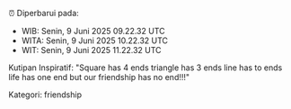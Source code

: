 ⏰ Diperbarui pada:
- WIB: Senin, 9 Juni 2025 09.22.32 UTC
- WITA: Senin, 9 Juni 2025 10.22.32 UTC
- WIT: Senin, 9 Juni 2025 11.22.32 UTC

Kutipan Inspiratif:
"Square has 4 ends triangle has 3 ends line has to ends life has one end but our friendship has no end!!!"


Kategori: friendship

